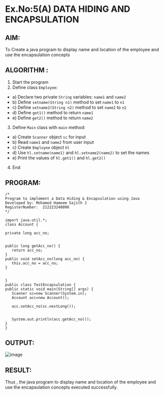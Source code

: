 # Ex.No:5(A)  DATA HIDING AND ENCAPSULATION
## AIM:
To Create a java program to display name and location of the employee and use the encapsulation concepts

## ALGORITHM :
1.  Start the program
2.	Define class `Employee`:
-	a) Declare two private `String` variables: `name1` and `name2`
-	b) Define `setname(String n1)` method to set `name1` to `n1`
-	c) Define `setname2(String n2)` method to set `name2` to `n2`
-	d) Define `get1()` method to return `name1`
-	e) Define `get2()` method to return `name2`
3.	Define `Main` class with `main` method:
-	a) Create `Scanner` object `sc` for input
-	b) Read `name1` and `name2` from user input
-	c) Create ` Employee ` object `hl`
-	d) Use `hl.setname(name1)` and `hl.setname2(name2)` to set the names
-	e) Print the values of `hl.get1()` and `hl.get2()`
4.	End





## PROGRAM:
 ```
/*
Program to implement a Data Hiding & Encapsulation using Java
Developed by: Mohamed Hameem Sajith J
RegisterNumber:  212223240090
*/

import java.util.*;
class Account {  

private long acc_no;  


public long getAcc_no() {  
    return acc_no;  
}  
public void setAcc_no(long acc_no) {  
    this.acc_no = acc_no;  
}  

    
}  
public class TestEncapsulation {  
public static void main(String[] args) {  
    Scanner sc=new Scanner(System.in);
    Account acc=new Account();  
   
    acc.setAcc_no(sc.nextLong());  
    
  
    System.out.println(acc.getAcc_no());  
}  
}  
```


## OUTPUT:
![image](https://github.com/user-attachments/assets/b2a42935-2700-4ae4-9f1c-91ace724e6ca)



## RESULT:
Thus , the  java program to display name and location of the employee and use the encapsulation concepts executed successfully.
